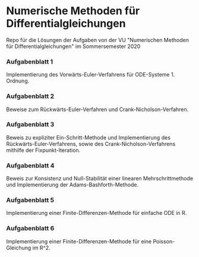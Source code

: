 # Numerische Methoden für Differentialgleichungen
Repo für die Lösungen der Aufgaben von der VU "Numerischen Methoden für Differentialgleichungen" im Sommersemester 2020

### Aufgabenblatt 1
Implementierung des Vorwärts-Euler-Verfahrens für ODE-Systeme 1. Ordnung.

### Aufgabenblatt 2
Beweise zum Rückwärts-Euler-Verfahren und Crank-Nicholson-Verfahren.

### Aufgabenblatt 3
Beweis zu expliziter Ein-Schritt-Methode und Implementierung des Rückwärts-Euler-Verfahrens, sowie des Crank-Nicholson-Verfahrens mithilfe der Fixpunkt-Iteration.

### Aufgabenblatt 4
Beweis zur Konsistenz und Null-Stabilität einer linearen Mehrschrittmethode und Implementierung der Adams-Bashforth-Methode.

### Aufgabenblatt 5
Implementierung einer Finite-Differenzen-Methode für einfache ODE in R.

### Aufgabenblatt 6
Implementierung einer Finite-Differenzen-Methode für eine Poisson-Gleichung im R^2.

